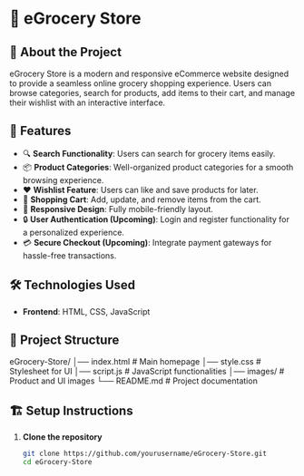 # 🛒 eGrocery Store  

## 📌 About the Project  
eGrocery Store is a modern and responsive eCommerce website designed to provide a seamless online grocery shopping experience. Users can browse categories, search for products, add items to their cart, and manage their wishlist with an interactive interface.  

## 🚀 Features  
- 🔍 **Search Functionality**: Users can search for grocery items easily.  
- 📦 **Product Categories**: Well-organized product categories for a smooth browsing experience.  
- ❤️ **Wishlist Feature**: Users can like and save products for later.  
- 🛒 **Shopping Cart**: Add, update, and remove items from the cart.  
- 📱 **Responsive Design**: Fully mobile-friendly layout.  
- 🔒 **User Authentication (Upcoming)**: Login and register functionality for a personalized experience.  
- 💳 **Secure Checkout (Upcoming)**: Integrate payment gateways for hassle-free transactions.  

## 🛠️ Technologies Used  
- **Frontend**: HTML, CSS, JavaScript   

## 📂 Project Structure   

eGrocery-Store/ │── index.html # Main homepage │── style.css # Stylesheet for UI │── script.js # JavaScript functionalities │── images/ # Product and UI images └── README.md # Project documentation 


## 🏗️ Setup Instructions  
1. **Clone the repository**  
   ```bash
   git clone https://github.com/yourusername/eGrocery-Store.git
   cd eGrocery-Store

